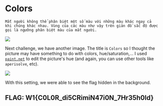 # **Colors**
```
Mắt người không thể phân biệt một số màu với những màu khác ngay cả khi chúng khác nhau. Vùng của các màu như vậy trên giản đồ sắc độ được gọi là ngưỡng phân biệt màu của mắt người.
```
![](https://user-images.githubusercontent.com/89141562/195089672-02a59efb-9c64-455b-8616-2ba7ebfcb0d0.png)

Next challenge, we have another image. The title is `Colors` so I thought the picture may have something to do with colors, hue/saturation,... I used [`paint.net`](https://www.getpaint.net/download.html) to edit the picture's hue (and again, you can use other tools like `aperisolve`, etc). 

![](https://user-images.githubusercontent.com/89141562/195090234-e08ea13b-0b42-47c8-a62f-e28f98036257.png)

With this setting, we were able to see the flag hidden in the background.

## FLAG: W1{C0L0R_di5CRimiN47i0N_7Hr35h0ld}

